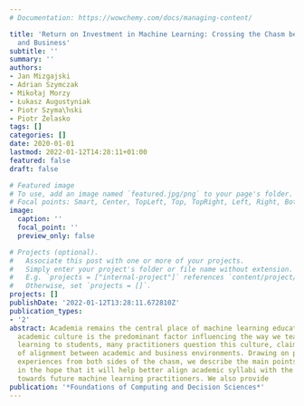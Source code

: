 ```yaml
---
# Documentation: https://wowchemy.com/docs/managing-content/

title: 'Return on Investment in Machine Learning: Crossing the Chasm between Academia
  and Business'
subtitle: ''
summary: ''
authors:
- Jan Mizgajski
- Adrian Szymczak
- Mikołaj Morzy
- Łukasz Augustyniak
- Piotr Szyma\ŉski
- Piotr Żelasko
tags: []
categories: []
date: 2020-01-01
lastmod: 2022-01-12T14:28:11+01:00
featured: false
draft: false

# Featured image
# To use, add an image named `featured.jpg/png` to your page's folder.
# Focal points: Smart, Center, TopLeft, Top, TopRight, Left, Right, BottomLeft, Bottom, BottomRight.
image:
  caption: ''
  focal_point: ''
  preview_only: false

# Projects (optional).
#   Associate this post with one or more of your projects.
#   Simply enter your project's folder or file name without extension.
#   E.g. `projects = ["internal-project"]` references `content/project/deep-learning/index.md`.
#   Otherwise, set `projects = []`.
projects: []
publishDate: '2022-01-12T13:28:11.672810Z'
publication_types:
- '2'
abstract: Academia remains the central place of machine learning education. While
  academic culture is the predominant factor influencing the way we teach machine
  learning to students, many practitioners question this culture, claiming the lack
  of alignment between academic and business environments. Drawing on professional
  experiences from both sides of the chasm, we describe the main points of contention,
  in the hope that it will help better align academic syllabi with the expectations
  towards future machine learning practitioners. We also provide
publication: '*Foundations of Computing and Decision Sciences*'
---
```

